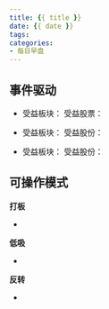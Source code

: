 ```yaml
---
title: {{ title }}
date: {{ date }}
tags:
categories:
- 每日早盘
---
```

## 事件驱动

- 
  受益板块：
  受益股票：

- 
  受益板块： 
  受益股份：

- 
  受益板块：
  受益股份：

## 可操作模式
**打板**

- 

**低吸**

- 

**反转**

- 

